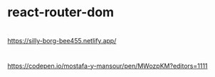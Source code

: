 # react-router-dom

#
https://silly-borg-bee455.netlify.app/

# 
https://codepen.io/mostafa-y-mansour/pen/MWozpKM?editors=1111
